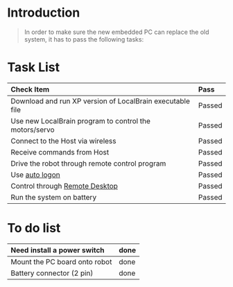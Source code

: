 # Introduction #

> In order to make sure the new embedded PC can replace the old system, it has to pass the following tasks:


# Task List #
| **Check Item** | **Pass** |
|:---------------|:---------|
| Download and run XP version of LocalBrain executable file | Passed   |
| Use new LocalBrain program to control the motors/servo | Passed   |
| Connect to the Host via wireless | Passed   |
| Receive commands from Host |  Passed  |
| Drive the robot through remote control program | Passed   |
| Use [auto logon](http://support.microsoft.com/kb/315231) | Passed   |
| Control through [Remote Desktop](newHWsetting.md) | Passed   |
| Run the system on battery | Passed   |

# To do list #
| Need install a power switch | done |
|:----------------------------|:-----|
| Mount the PC board onto robot | done |
| Battery connector (2 pin)   | done |